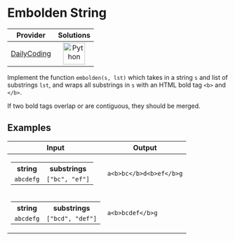 # Embolden String

<!-- INFO TABLE BEGIN -->

| Provider                                              | Solutions                                                                                                                                        |
| :---------------------------------------------------: | :----------------------------------------------------------------------------------------------------------------------------------------------: |
| [DailyCoding](../../../docs/providers/DailyCoding.md) | [<img src="https://res.cloudinary.com/rascaltwo/image/upload/v1631924087/python_xzdlti.svg" alt="Python" title="Python" width="50" />](solve.py) |

<!-- INFO TABLE END -->

Implement the function `embolden(s, lst)` which takes in a string `s` and list of substrings `lst`, and wraps all substrings in `s` with an HTML bold tag `<b>` and `</b>`.

If two bold tags overlap or are contiguous, they should be merged.

## Examples

| Input                                                                                                          | Output                  |
| -------------------------------------------------------------------------------------------------------------- | ----------------------- |
| <table><tr><th>string</th><th>substrings</th></tr><tr><td>`abcdefg`</td><td>`["bc", "ef"]`</td></tr></table>   | `a<b>bc</b>d<b>ef</b>g` |
| <table><tr><th>string</th><th>substrings</th></tr><tr><td>`abcdefg`</td><td>`["bcd", "def"]`</td></tr></table> | `a<b>bcdef</b>g`        |

